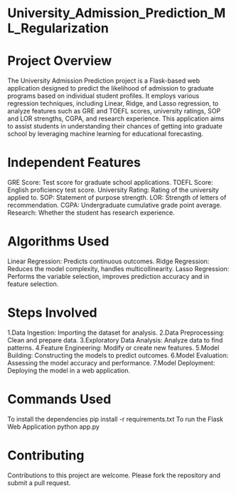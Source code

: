 # University_Admission_Prediction_ML_Regularization

# Project Overview
The University Admission Prediction project is a Flask-based web application designed to predict the likelihood of admission to graduate programs based on individual student profiles. It employs various regression techniques, including Linear, Ridge, and Lasso regression, to analyze features such as GRE and TOEFL scores, university ratings, SOP and LOR strengths, CGPA, and research experience. This application aims to assist students in understanding their chances of getting into graduate school by leveraging machine learning for educational forecasting.

# Independent Features
GRE Score: Test score for graduate school applications.
TOEFL Score: English proficiency test score.
University Rating: Rating of the university applied to.
SOP: Statement of purpose strength.
LOR: Strength of letters of recommendation.
CGPA: Undergraduate cumulative grade point average.
Research: Whether the student has research experience.

# Algorithms Used
Linear Regression: Predicts continuous outcomes.
Ridge Regression: Reduces the model complexity, handles multicollinearity.
Lasso Regression: Performs the variable selection, improves prediction accuracy and in feature selection.

# Steps Involved
1.Data Ingestion: Importing the dataset for analysis.
2.Data Preprocessing: Clean and prepare data.
3.Exploratory Data Analysis: Analyze data to find patterns.
4.Feature Engineering: Modify or create new features.
5.Model Building: Constructing the models to predict outcomes.
6.Model Evaluation: Assessing the model accuracy and performance.
7.Model Deployment: Deploying the model in a web application.

# Commands Used
To install the dependencies
pip install -r requirements.txt
To run the Flask Web Application
python app.py

# Contributing
Contributions to this project are welcome. Please fork the repository and submit a pull request.



